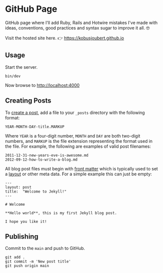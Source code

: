 # GitHub Page

GitHub page where I'll add Ruby, Rails and Hotwire mistakes I've made with ideas, conventions, good practices and syntax sugar to improve it all. 🤓

Visit the hosted site here. 👉 <https://kobusjoubert.github.io>
## Usage

Start the server.

```
bin/dev
```

Now browse to <http://localhost:4000>

## Creating Posts

To [create a post](https://jekyllrb.com/docs/posts/#creating-posts), add a file to your `_posts` directory with the following format:

```
YEAR-MONTH-DAY-title.MARKUP
```

Where `YEAR` is a four-digit number, `MONTH` and `DAY` are both two-digit numbers, and `MARKUP` is the file extension representing the format used in the file. For example, the following are examples of valid post filenames:

```
2011-12-31-new-years-eve-is-awesome.md
2012-09-12-how-to-write-a-blog.md
```

All blog post files must begin with [front matter](https://jekyllrb.com/docs/front-matter/) which is typically used to set a [layout](https://jekyllrb.com/docs/layouts/) or other meta data. For a simple example this can just be empty:

```
---
layout: post
title:  "Welcome to Jekyll!"
---

# Welcome

**Hello world**, this is my first Jekyll blog post.

I hope you like it!
```

## Publishing

Commit to the `main` and push to GitHub.

```
git add .
git commit -m 'New post title'
git push origin main
```
